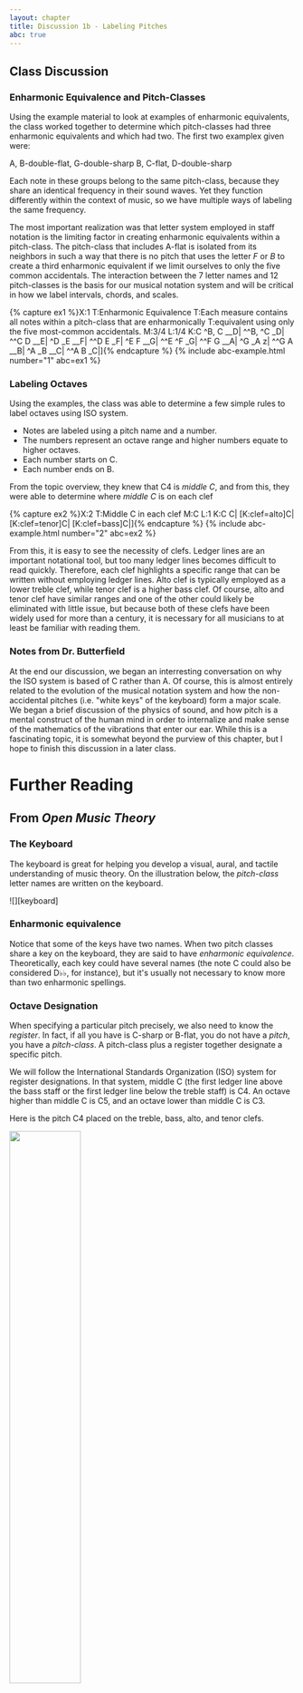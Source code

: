 ```yaml
---
layout: chapter
title: Discussion 1b - Labeling Pitches
abc: true
---
```


## Class Discussion

### Enharmonic Equivalence and Pitch-Classes

Using the example material to look at examples of enharmonic equivalents, the class worked together to determine which pitch-classes had three enharmonic equivalents and which had two. The first two examplex given were:
  
  A, B-double-flat, G-double-sharp
  B, C-flat, D-double-sharp

Each note in these groups belong to the same pitch-class, because they share an identical frequency in their sound waves. Yet they function differently within the context of music, so we have multiple ways of labeling the same frequency.

The most important realization was that letter system employed in staff notation is the limiting factor in creating enharmonic equivalents within a pitch-class. The pitch-class that includes A-flat is isolated from its neighbors in such a way that there is no pitch that uses the letter *F* or *B* to create a third enharmonic equivalent if we limit ourselves to only the five common accidentals. The interaction between the 7 letter names and 12 pitch-classes is the basis for our musical notation system and will be critical in how we label intervals, chords, and scales.

{% capture ex1 %}X:1
T:Enharmonic Equivalence
T:Each measure contains all notes within a pitch-class that are enharmonically 
T:equivalent using only the five most-common accidentals.
M:3/4
L:1/4
K:C
^B, C __D| ^^B, ^C _D| ^^C D __E| ^D _E __F|
^^D E _F| ^E F __G| ^^E ^F _G| ^^F G __A|
^G _A z| ^^G A __B| ^A _B __C| ^^A B _C|]{% endcapture %}
{% include abc-example.html number="1" abc=ex1 %}

### Labeling Octaves

Using the examples, the class was able to determine a few simple rules to label octaves using ISO system.
- Notes are labeled using a pitch name and a number.
- The numbers represent an octave range and higher numbers equate to higher octaves.
- Each number starts on C.
- Each number ends on B.

From the topic overview, they knew that C4 is *middle C*, and from this, they were able to determine where *middle C* is on each clef

{% capture ex2 %}X:2
T:Middle C in each clef
M:C
L:1
K:C
C| [K:clef=alto]C| [K:clef=tenor]C| [K:clef=bass]C|]{% endcapture %}
{% include abc-example.html number="2" abc=ex2 %}

From this, it is easy to see the necessity of clefs. Ledger lines are an important notational tool, but too many ledger lines becomes difficult to read quickly. Therefore, each clef highlights a specific range that can be written without employing ledger lines. Alto clef is typically employed as a lower treble clef, while tenor clef is a higher bass clef. Of course, alto and tenor clef have similar ranges and one of the other could likely be eliminated with little issue, but because both of these clefs have been widely used for more than a century, it is necessary for all musicians to at least be familiar with reading them.

### Notes from Dr. Butterfield

At the end our discussion, we began an interresting conversation on why the ISO system is based of C rather than A. Of course, this is almost entirely related to the evolution of the musical notation system and how the non-accidental pitches (i.e. "white keys" of the keyboard) form a major scale. We began a brief discussion of the physics of sound, and how pitch is a mental construct of the human mind in order to internalize and make sense of the mathematics of the vibrations that enter our ear. While this is a fascinating topic, it is somewhat beyond the purview of this chapter, but I hope to finish this discussion in a later class.

Further Reading
======

## From *Open Music Theory*

### The Keyboard ###

The keyboard is great for helping you develop a visual, aural, and tactile understanding of music theory. On the illustration below, the *pitch-class* letter names are written on the keyboard. 

![][keyboard]

### Enharmonic equivalence ###

Notice that some of the keys have two names. When two pitch classes share a key on the keyboard, they are said to have *enharmonic equivalence*. Theoretically, each key could have several names (the note C could also be considered D&#9837;&#9837;, for instance), but it's usually not necessary to know more than two enharmonic spellings. 

### Octave Designation ###

When specifying a particular pitch precisely, we also need to know the *register*. In fact, if all you have is C-sharp or B-flat, you do not have a *pitch*, you have a *pitch-class*. A pitch-class plus a register together designate a specific pitch. 

We will follow the International Standards Organization (ISO) system for register designations. In that system, middle C (the first ledger line above the bass staff or the first ledger line below the treble staff) is C4. An octave higher than middle C is C5, and an octave lower than middle C is C3. 

Here is the pitch C4 placed on the treble, bass, alto, and tenor clefs.

<img src="{{ site.baseurl }}/images/clefs.png" width="50%" height="50%">

The tricky bit about this system is that the octave starts on C and ends on B. So an ascending scale from middle C contains the following pitch designations: 

![][C4toC5]

And a descending scale from middle C contains the following pitch designations: 

![][C4toC3]

Pitches on the alto staff are as follows: 

![][F3toG4]

Pitches on the tenor staff are as follows:

<a href="{{ site.baseurl }}/images/pitchesTenor.png"><img src="{{ site.baseurl }}/images/pitchesTenor.png" width="70%"></a>

Any accidentals follow the octave designation of the natural pitch with the same generic name. Thus a half step below C4 is C-flat4 (even though it sounds the same as B3), and a half step above C4 is C-sharp4. 

Note that a complete designation contains both the pitch-class name (a letter name plus an optional sharp or flat) and the register (the ISO number indicating the octave in which the pitch is found). Unless both are present, you do not have the full designation of a specific pitch.

[C4toC5]: {{ site.baseurl }}/images/C4toC5.png
[C4toC3]: {{ site.baseurl }}/images/C4toC3.png
[F3toG4]: {{ site.baseurl }}/images/F3toG4-alto.png
[keyboard]: {{ site.baseurl }}/images/keyboardlayout-small.png